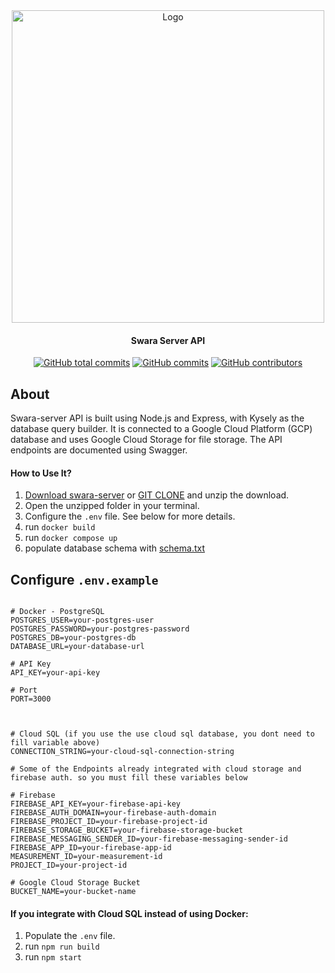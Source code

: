<div align="center">

<img src="https://storage.googleapis.com/swara-app-storage/swara-assets/Group%206.svg" alt="Logo" width="500"/>

#### Swara Server API
[![GitHub total commits](https://img.shields.io/github/commit-activity/y/Swara-id/swara-server/main)](https://github.com/Swara-id/swara-server/commits/main)
[![GitHub commits](https://img.shields.io/github/last-commit/Swara-id/swara-server)](https://github.com/Swara-id/swara-server/commits/main)
[![GitHub contributors](https://img.shields.io/github/contributors/Swara-id/swara-server)](https://github.com/Swara-id/swara-server/graphs/contributors)

</div>

## **About**
Swara-server API is built using Node.js and Express, with Kysely as the database query builder. It is connected to a Google Cloud Platform (GCP) database and uses Google Cloud Storage for file storage. The API endpoints are documented using Swagger.

#### How to Use It?
1. [Download swara-server](google.com) or [GIT CLONE](https://github.com/Swara-id/swara-server.git) and unzip the download.
2. Open the unzipped folder in your terminal.
4. Configure the `.env` file. See below for more details.
5. run ```docker build```
6. run ```docker compose up```
7. populate database schema with [schema.txt](https://github.com/Swara-id/swara-server/blob/main/schema.txt)


## Configure `.env.example`
```plaintext

# Docker - PostgreSQL
POSTGRES_USER=your-postgres-user
POSTGRES_PASSWORD=your-postgres-password
POSTGRES_DB=your-postgres-db
DATABASE_URL=your-database-url

# API Key
API_KEY=your-api-key

# Port
PORT=3000



# Cloud SQL (if you use the use cloud sql database, you dont need to fill variable above)
CONNECTION_STRING=your-cloud-sql-connection-string

# Some of the Endpoints already integrated with cloud storage and firebase auth. so you must fill these variables below

# Firebase
FIREBASE_API_KEY=your-firebase-api-key
FIREBASE_AUTH_DOMAIN=your-firebase-auth-domain
FIREBASE_PROJECT_ID=your-firebase-project-id
FIREBASE_STORAGE_BUCKET=your-firebase-storage-bucket
FIREBASE_MESSAGING_SENDER_ID=your-firebase-messaging-sender-id
FIREBASE_APP_ID=your-firebase-app-id
MEASUREMENT_ID=your-measurement-id
PROJECT_ID=your-project-id

# Google Cloud Storage Bucket
BUCKET_NAME=your-bucket-name
```

#### If you integrate with Cloud SQL instead of using Docker:
1. Populate the `.env` file.
2. run ```npm run build```
3. run ```npm start```
